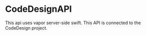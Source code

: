 # CodeDesignAPI
This api uses vapor server-side swift. This API is connected to the CodeDesign project.
